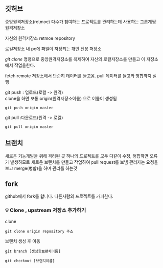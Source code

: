 ## 깃허브
중앙원격저장소(retmoe)
다수가 참여하는 프로젝트를 관리하는데 사용하는 그룹계쩡 원격저장소

자신의 원격저장소
retmoe repository

로컬저장소
내 pc에 파일이 저장되는 개인 전용 저장소

_git clone_ 명령으로 중앙원격저장소를 복제하여 자신의 로컬저장소를 만들고
이 저장소에서 작업을한다.

fetch
remote 저장소에서 단순히 데이터를 들고옴.
pull
데이터를 들고와 병합까지 실행

git push : 업로드(로컬 -> 원격) <br>
clone을 하면 보통 origin(원격저장소이름) 으로 이름이 생성됨
```
git push origin master
```
git pull :다운로드(원격 -> 로컬)
```
git pull origin master
```

## 브랜치
새로운 기능개발을 위해 격리된 곳
하나의 프로젝트를 모두 다같이 수정, 병합하면 오류가 발생하므로 
새로운 브랜치를 만들고 작업하여
pull request를 보냄
관리자는 요청을 보고 merge(병합)을 하며 관리를 하는것


## fork
github에서 fork를 합니다.
다른사람의 프로젝트를 카피한다.

### 💡 Clone , upstream 저장소 추가하기
clone

```
git clone origin repository 주소 
```

브랜치 생성 후 이동
```
git branch [생성할브랜치이름]

git checkout [브랜치이름]
```

